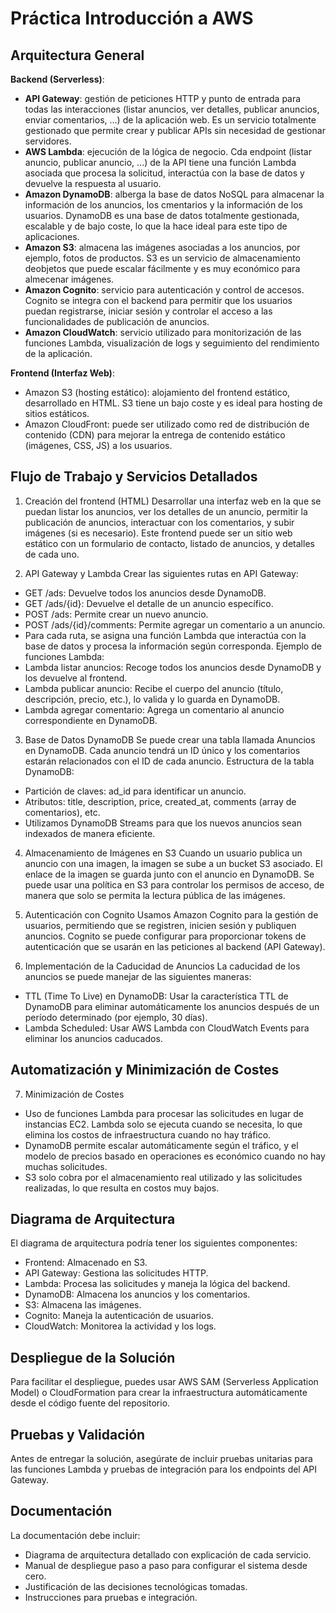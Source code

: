 # Práctica Introducción a AWS

## Arquitectura General
<strong>Backend (Serverless)</strong>:
- <strong>API Gateway</strong>: gestión de peticiones HTTP y punto de entrada para todas las interacciones (listar anuncios, ver detalles, publicar anuncios, enviar comentarios, ...) de la aplicación web. Es un servicio totalmente gestionado que permite crear y publicar APIs sin necesidad de gestionar servidores.
- <strong>AWS Lambda</strong>: ejecución de la lógica de negocio. Cda endpoint (listar anuncio, publicar anuncio, ...) de la API tiene una función Lambda asociada que procesa la solicitud, interactúa con la base de datos y devuelve la respuesta al usuario.
- <strong>Amazon DynamoDB</strong>: alberga la base de datos NoSQL para almacenar la información de los anuncios, los cmentarios y la información de los usuarios. DynamoDB es una base de datos totalmente gestionada, escalable y de bajo coste, lo que la hace ideal para este tipo de aplicaciones.
- <strong>Amazon S3</strong>: almacena las imágenes asociadas a los anuncios, por ejemplo, fotos de productos. S3 es un servicio de almacenamiento deobjetos que puede escalar fácilmente y es muy económico para almecenar imágenes.
- <strong>Amazon Cognito</strong>: servicio para autenticación y control de accesos. Cognito se integra con el backend para permitir que los usuarios puedan registrarse, iniciar sesión y controlar el acceso a las funcionalidades de publicación de anuncios.
- <strong>Amazon CloudWatch</strong>: servicio utilizado para monitorización de las funciones Lambda, visualización de logs y seguimiento del rendimiento de la aplicación.

<strong>Frontend (Interfaz Web)</strong>:
- Amazon S3 (hosting estático): alojamiento del frontend estático, desarrollado en HTML. S3 tiene un bajo coste y es ideal para hosting de sitios estáticos.
- Amazon CloudFront: puede ser utilizado como red de distribución de contenido (CDN) para mejorar la entrega de contenido estático (imágenes, CSS, JS) a los usuarios.

## Flujo de Trabajo y Servicios Detallados
1) Creación del frontend (HTML)
Desarrollar una interfaz web en la que se puedan listar los anuncios, ver los detalles de un anuncio, permitir la publicación de anuncios, interactuar con los comentarios, y subir imágenes (si es necesario). Este frontend puede ser un sitio web estático con un formulario de contacto, listado de anuncios, y detalles de cada uno.

2) API Gateway y Lambda
Crear las siguientes rutas en API Gateway:
- GET /ads: Devuelve todos los anuncios desde DynamoDB.
- GET /ads/{id}: Devuelve el detalle de un anuncio específico.
- POST /ads: Permite crear un nuevo anuncio.
- POST /ads/{id}/comments: Permite agregar un comentario a un anuncio.
- Para cada ruta, se asigna una función Lambda que interactúa con la base de datos y procesa la información según corresponda.
Ejemplo de funciones Lambda:
- Lambda listar anuncios: Recoge todos los anuncios desde DynamoDB y los devuelve al frontend.
- Lambda publicar anuncio: Recibe el cuerpo del anuncio (título, descripción, precio, etc.), lo valida y lo guarda en DynamoDB.
- Lambda agregar comentario: Agrega un comentario al anuncio correspondiente en DynamoDB.

3) Base de Datos DynamoDB
Se puede crear una tabla llamada Anuncios en DynamoDB. Cada anuncio tendrá un ID único y los comentarios estarán relacionados con el ID de cada anuncio.
Estructura de la tabla DynamoDB:
- Partición de claves: ad_id para identificar un anuncio.
- Atributos: title, description, price, created_at, comments (array de comentarios), etc.
- Utilizamos DynamoDB Streams para que los nuevos anuncios sean indexados de manera eficiente.

4) Almacenamiento de Imágenes en S3
Cuando un usuario publica un anuncio con una imagen, la imagen se sube a un bucket S3 asociado. El enlace de la imagen se guarda junto con el anuncio en DynamoDB.
Se puede usar una política en S3 para controlar los permisos de acceso, de manera que solo se permita la lectura pública de las imágenes.

5) Autenticación con Cognito
Usamos Amazon Cognito para la gestión de usuarios, permitiendo que se registren, inicien sesión y publiquen anuncios. Cognito se puede configurar para proporcionar tokens de autenticación que se usarán en las peticiones al backend (API Gateway).

7) Implementación de la Caducidad de Anuncios
La caducidad de los anuncios se puede manejar de las siguientes maneras:
- TTL (Time To Live) en DynamoDB: Usar la característica TTL de DynamoDB para eliminar automáticamente los anuncios después de un período determinado (por ejemplo, 30 días).
- Lambda Scheduled: Usar AWS Lambda con CloudWatch Events para eliminar los anuncios caducados.

## Automatización y Minimización de Costes
7) Minimización de Costes
- Uso de funciones Lambda para procesar las solicitudes en lugar de instancias EC2. Lambda solo se ejecuta cuando se necesita, lo que elimina los costos de infraestructura cuando no hay tráfico.
- DynamoDB permite escalar automáticamente según el tráfico, y el modelo de precios basado en operaciones es económico cuando no hay muchas solicitudes.
- S3 solo cobra por el almacenamiento real utilizado y las solicitudes realizadas, lo que resulta en costos muy bajos.

## Diagrama de Arquitectura
El diagrama de arquitectura podría tener los siguientes componentes:
- Frontend: Almacenado en S3.
- API Gateway: Gestiona las solicitudes HTTP.
- Lambda: Procesa las solicitudes y maneja la lógica del backend.
- DynamoDB: Almacena los anuncios y los comentarios.
- S3: Almacena las imágenes.
- Cognito: Maneja la autenticación de usuarios.
- CloudWatch: Monitorea la actividad y los logs.

## Despliegue de la Solución
Para facilitar el despliegue, puedes usar AWS SAM (Serverless Application Model) o CloudFormation para crear la infraestructura automáticamente desde el código fuente del repositorio.

## Pruebas y Validación
Antes de entregar la solución, asegúrate de incluir pruebas unitarias para las funciones Lambda y pruebas de integración para los endpoints del API Gateway.

## Documentación
La documentación debe incluir:

- Diagrama de arquitectura detallado con explicación de cada servicio.
- Manual de despliegue paso a paso para configurar el sistema desde cero.
- Justificación de las decisiones tecnológicas tomadas.
- Instrucciones para pruebas e integración.

